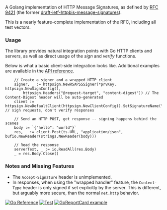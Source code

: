 A Golang implementation of HTTP Message Signatures, as defined by
[RFC 9421](https://www.rfc-editor.org/rfc/rfc9421.html)
(the former [draft-ietf-httpbis-message-signatures](https://datatracker.ietf.org/doc/html/draft-ietf-httpbis-message-signatures)).

This is a nearly feature-complete implementation of the RFC, including all test vectors.

### Usage

The library provides natural integration points with Go HTTP clients and servers, as well as direct usage of the
_sign_ and _verify_ functions.

Below is what a basic client-side integration looks like. Additional examples are available
in the [API reference](https://pkg.go.dev/github.com/yaronf/httpsign).

```cgo
	// Create a signer and a wrapped HTTP client
	signer, _ := httpsign.NewRSAPSSSigner(*prvKey, httpsign.NewSignConfig(),
		httpsign.Headers("@request-target", "content-digest")) // The Content-Digest header will be auto-generated
	client := httpsign.NewDefaultClient(httpsign.NewClientConfig().SetSignatureName("sig1").SetSigner(signer)) // sign requests, don't verify responses

	// Send an HTTP POST, get response -- signing happens behind the scenes
	body := `{"hello": "world"}`
	res, _ := client.Post(ts.URL, "application/json", bufio.NewReader(strings.NewReader(body)))
	
	// Read the response
	serverText, _ := io.ReadAll(res.Body)
	_ = res.Body.Close()
```
### Notes and Missing Features
* The `Accept-Signature` header is unimplemented.
* In responses, when using the "wrapped handler" feature, the `Content-Type` header is only signed if set explicitly by the server. This is different, but arguably more secure, than the normal `net.http` behavior.

[![Go Reference](https://pkg.go.dev/badge/github.com/yaronf/httpsign.svg)](https://pkg.go.dev/github.com/yaronf/httpsign)
[![Test](https://github.com/yaronf/httpsign/actions/workflows/test.yml/badge.svg)](https://github.com/yaronf/httpsign/actions/workflows/test.yml)
[![GoReportCard example](https://goreportcard.com/badge/github.com/yaronf/httpsign)](https://goreportcard.com/report/github.com/yaronf/httpsign)
